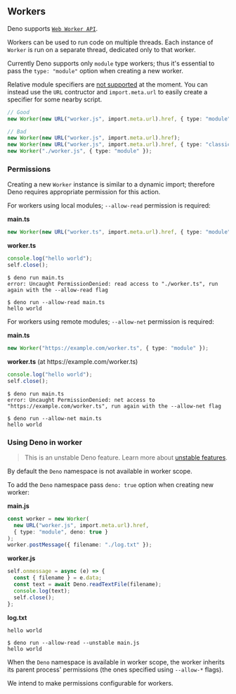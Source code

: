 ## Workers

Deno supports
[`Web Worker API`](https://developer.mozilla.org/en-US/docs/Web/API/Worker/Worker).

Workers can be used to run code on multiple threads. Each instance of `Worker`
is run on a separate thread, dedicated only to that worker.

Currently Deno supports only `module` type workers; thus it's essential to pass
the `type: "module"` option when creating a new worker.

Relative module specifiers are
[not supported](https://github.com/denoland/deno/issues/5216) at the moment. You
can instead use the `URL` contructor and `import.meta.url` to easily create a
specifier for some nearby script.

```ts
// Good
new Worker(new URL("worker.js", import.meta.url).href, { type: "module" });

// Bad
new Worker(new URL("worker.js", import.meta.url).href);
new Worker(new URL("worker.js", import.meta.url).href, { type: "classic" });
new Worker("./worker.js", { type: "module" });
```

### Permissions

Creating a new `Worker` instance is similar to a dynamic import; therefore Deno
requires appropriate permission for this action.

For workers using local modules; `--allow-read` permission is required:

**main.ts**

```ts
new Worker(new URL("worker.ts", import.meta.url).href, { type: "module" });
```

**worker.ts**

```ts
console.log("hello world");
self.close();
```

```shell
$ deno run main.ts
error: Uncaught PermissionDenied: read access to "./worker.ts", run again with the --allow-read flag

$ deno run --allow-read main.ts
hello world
```

For workers using remote modules; `--allow-net` permission is required:

**main.ts**

```ts
new Worker("https://example.com/worker.ts", { type: "module" });
```

**worker.ts** (at https[]()://example.com/worker.ts)

```ts
console.log("hello world");
self.close();
```

```shell
$ deno run main.ts
error: Uncaught PermissionDenied: net access to "https://example.com/worker.ts", run again with the --allow-net flag

$ deno run --allow-net main.ts
hello world
```

### Using Deno in worker

> This is an unstable Deno feature. Learn more about
> [unstable features](./stability.md).

By default the `Deno` namespace is not available in worker scope.

To add the `Deno` namespace pass `deno: true` option when creating new worker:

**main.js**

```ts
const worker = new Worker(
  new URL("worker.js", import.meta.url).href,
  { type: "module", deno: true }
);
worker.postMessage({ filename: "./log.txt" });
```

**worker.js**

```ts
self.onmessage = async (e) => {
  const { filename } = e.data;
  const text = await Deno.readTextFile(filename);
  console.log(text);
  self.close();
};
```

**log.txt**

```
hello world
```

```shell
$ deno run --allow-read --unstable main.js
hello world
```

When the `Deno` namespace is available in worker scope, the worker inherits its
parent process' permissions (the ones specified using `--allow-*` flags).

We intend to make permissions configurable for workers.

